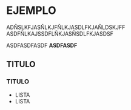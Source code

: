 # EJEMPLO

ADÑSLKFJASÑLKJFÑLKJASDLFKJAÑLDSKJFF
ASDFÑLKAJSSDFLÑKJASÑSDLFKJASDSF


ASDFASDFASDF **ASDFASDF** 

## TITULO

### TITULO

* LISTA
* LISTA
